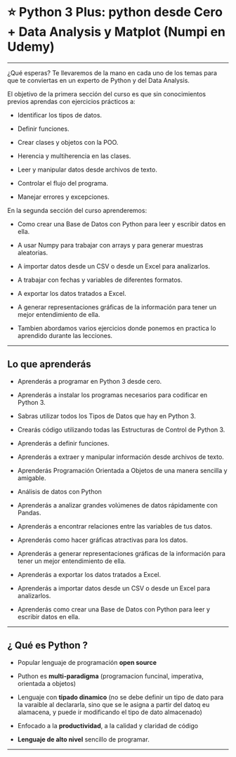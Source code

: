 # :star: Python 3 Plus: python desde Cero + Data Analysis y Matplot (Numpi en Udemy)

---

¿Qué esperas? Te llevaremos de la mano en cada uno de los temas para que te conviertas en un experto de Python y del Data Analysis.

El objetivo de la primera sección del curso es que sin conocimientos previos aprendas con ejercicios prácticos a:

- Identificar los tipos de datos.

- Definir funciones.

- Crear clases y objetos con la POO.

- Herencia y multiherencia en las clases.

- Leer y manipular datos desde archivos de texto.

- Controlar el flujo del programa.

- Manejar errores y excepciones.


En la segunda sección del curso aprenderemos:

- Como crear una Base de Datos con Python para leer y escribir datos en ella.

- A usar Numpy para trabajar con arrays y para generar muestras aleatorias.

- A importar datos desde un CSV o desde un Excel para analizarlos.

- A trabajar con fechas y variables de diferentes formatos.

- A exportar los datos tratados a Excel.

- A generar representaciones gráficas de la información para tener un mejor entendimiento de ella.

- Tambien abordamos varios ejercicios donde ponemos en practica lo aprendido durante las lecciones.

---

## Lo que aprenderás

- Aprenderás a programar en Python 3 desde cero.

- Aprenderás a instalar los programas necesarios para codificar en Python 3.

- Sabras utilizar todos los Tipos de Datos que hay en Python 3.

- Crearás código utilizando todas las Estructuras de Control de Python 3.

- Aprenderás a definir funciones.

- Aprenderás a extraer y manipular información desde archivos de texto.

- Aprenderás Programación Orientada a Objetos de una manera sencilla y amigable.

- Análisis de datos con Python

- Aprenderás a analizar grandes volúmenes de datos rápidamente con Pandas.

- Aprenderás a encontrar relaciones entre las variables de tus datos.

- Aprenderás como hacer gráficas atractivas para los datos.

- Aprenderás a generar representaciones gráficas de la información para tener un mejor entendimiento de ella.

- Aprenderás a exportar los datos tratados a Excel.

- Aprenderás a importar datos desde un CSV o desde un Excel para analizarlos.

- Aprenderás como crear una Base de Datos con Python para leer y escribir datos en ella.

---

## ¿ Qué es Python ?

- Popular lenguaje de programación **open source**

- Puthon es **multi-paradigma** (programacion funcinal, imperativa, orientada a objetos)

- Lenguaje con **tipado dinamico** (no se debe definir un tipo de dato para la varaible al declararla, sino que se le asigna a partir del datoq eu alamacena, y puede ir modificando el tipo de dato almacenado)

- Enfocado a la **productividad**, a la calidad y claridad de código

- **Lenguaje de alto nivel** sencillo de programar.

---